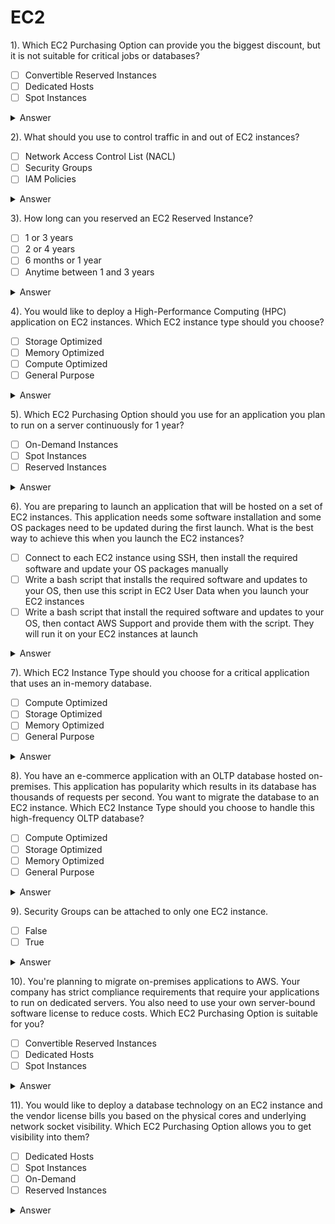 # EC2

1). Which EC2 Purchasing Option can provide you the biggest discount, but it is not suitable for critical jobs or databases?
- [ ] Convertible Reserved Instances
- [ ] Dedicated Hosts
- [ ] Spot Instances

<details><summary>Answer</summary>
<p>
  Spot Instances
</p>
</details>

2). What should you use to control traffic in and out of EC2 instances?
- [ ] Network Access Control List (NACL)
- [ ] Security Groups
- [ ] IAM Policies

<details><summary>Answer</summary>
<p>
  Security Groups
</p>
</details>

3). How long can you reserved an EC2 Reserved Instance?
- [ ] 1 or 3 years
- [ ] 2 or 4 years
- [ ] 6 months or 1 year
- [ ] Anytime between 1 and 3 years

<details><summary>Answer</summary>
<p>
  1 or 3 years
</p>
</details>

4). You would like to deploy a High-Performance Computing (HPC) application on EC2 instances. Which EC2 instance type should you choose?
- [ ] Storage Optimized
- [ ] Memory Optimized
- [ ] Compute Optimized
- [ ] General Purpose

<details><summary>Answer</summary>
<p>
  Compute Optimized
</p>
</details>

5). Which EC2 Purchasing Option should you use for an application you plan to run on a server continuously for 1 year?
- [ ] On-Demand Instances
- [ ] Spot Instances 
- [ ] Reserved Instances

<details><summary>Answer</summary>
<p>
  Reserved Instances
</p>
</details>

6). You are preparing to launch an application that will be hosted on a set of EC2 instances. This application needs some
software installation and some OS packages need to be updated during the first launch. What is the best way to achieve this
when you launch the EC2 instances?
- [ ] Connect to each EC2 instance using SSH, then install the required software and update your OS packages manually
- [ ] Write a bash script that installs the required software and updates to your OS, then use this script in EC2 User Data when you launch your EC2 instances 
- [ ] Write a bash script that install the required software and updates to your OS, then contact AWS Support and provide them with the script. They will run it on your EC2 instances at launch

<details><summary>Answer</summary>
<p>
  Write a bash script that installs the required software and updates to your OS, then use this script in EC2 User Data when you launch your EC2 instances
</p>
</details>

7). Which EC2 Instance Type should you choose for a critical application that uses an in-memory database.
- [ ] Compute Optimized
- [ ] Storage Optimized 
- [ ] Memory Optimized
- [ ] General Purpose

<details><summary>Answer</summary>
<p>
  Memory Optimized
</p>
</details>

8). You have an e-commerce application with an OLTP database hosted on-premises. This application has popularity which
results in its database has thousands of requests per second. You want to migrate the database to an EC2 instance. Which
EC2 Instance Type should you choose to handle this high-frequency OLTP database?
- [ ] Compute Optimized
- [ ] Storage Optimized
- [ ] Memory Optimized
- [ ] General Purpose 

<details><summary>Answer</summary>
<p>
  Storage Optimized
</p>
</details>

9). Security Groups can be attached to only one EC2 instance.
- [ ] False
- [ ] True

<details><summary>Answer</summary>
<p>
  False
</p>
</details>

10). You're planning to migrate on-premises applications to AWS. Your company has strict compliance requirements that
require your applications to run on dedicated servers. You also need to use your own server-bound software license to
reduce costs. Which EC2 Purchasing Option is suitable for you?
- [ ] Convertible Reserved Instances
- [ ] Dedicated Hosts 
- [ ] Spot Instances

<details><summary>Answer</summary>
<p>
  Dedicated Hosts
</p>
</details>

11). You would like to deploy a database technology on an EC2 instance and the vendor license bills you based on the
physical cores and underlying network socket visibility. Which EC2 Purchasing Option allows you to get visibility into them?
- [ ] Dedicated Hosts
- [ ] Spot Instances
- [ ] On-Demand
- [ ] Reserved Instances

<details><summary>Answer</summary>
<p>
  Dedicated Hosts
</p>
</details>
